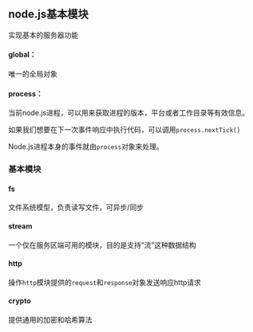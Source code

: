 ## node.js基本模块

实现基本的服务器功能

#### global：

唯一的全局对象

#### process：

当前node.js进程，可以用来获取进程的版本，平台或者工作目录等有效信息。

如果我们想要在下一次事件响应中执行代码，可以调用`process.nextTick()`

Node.js进程本身的事件就由`process`对象来处理。



### 基本模块

#### fs

文件系统模型，负责读写文件，可异步/同步

#### stream

一个仅在服务区端可用的模块，目的是支持“流”这种数据结构

#### http

操作`http`模块提供的`request`和`response`对象发送响应http请求

#### crypto

提供通用的加密和哈希算法